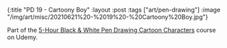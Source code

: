 {:title "PD 19 - Cartoony Boy"
 :layout :post
 :tags ["art/pen-drawing"]
 :image "/img/art/misc/20210621%20-%2019%20-%20Cartoony%20Boy.jpg"}

Part of the [5-Hour Black & White Pen Drawing Cartoon Characters][5HBWPDCC]
course on Udemy.

[5HBWPDCC]: https://www.udemy.com/course/5-hour-black-and-white-pen-drawing-cartoon-characters/

